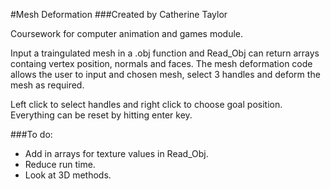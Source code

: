 #Mesh Deformation
###Created by Catherine Taylor

Coursework for computer animation and games module.

Input a traingulated mesh in a .obj function and Read_Obj can return arrays containg vertex position, normals and faces. The mesh deformation code allows the user to input and chosen mesh, select 3 handles and deform the mesh as required.

Left click to select handles and right click to choose goal position. Everything can be reset by hitting enter key.

###To do:
  
* Add in arrays for texture values in Read_Obj.
* Reduce run time.
* Look at 3D methods. 


